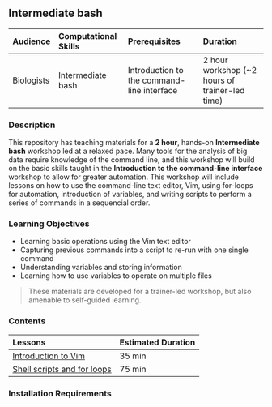 ## Intermediate bash

| Audience | Computational Skills | Prerequisites | Duration |
:----------|:----------|:----------|:----------|
| Biologists | Intermediate bash | Introduction to the command-line interface | 2 hour workshop (~2 hours of trainer-led time)|


### Description

This repository has teaching materials for a **2 hour**, hands-on **Intermediate bash** workshop led at a relaxed pace. Many tools for the analysis of big data require knowledge of the command line, and this workshop will build on the basic skills taught in the **Introduction to the command-line interface** workshop to allow for greater automation. This workshop will include lessons on how to use the command-line text editor, Vim, using for-loops for automation, introduction of variables, and writing scripts to perform a series of commands in a sequencial order. 

### Learning Objectives

* Learning basic operations using the Vim text editor
* Capturing previous commands into a script to re-run with one single command
* Understanding variables and storing information
* Learning how to use variables to operate on multiple files

> These materials are developed for a trainer-led workshop, but also amenable to self-guided learning.


### Contents

| Lessons            | Estimated Duration |
|:------------------------|:----------|
|[Introduction to Vim](https://hbctraining.github.io/Intro-to-Shell/lessons/03_vim.html) | 35 min |
|[Shell scripts and for loops](https://hbctraining.github.io/Intro-to-Shell/lessons/04_loops_and_scripts.html) | 75 min |

### Installation Requirements



